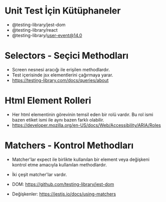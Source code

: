 # Unit Test İçin Kütüphaneler

- @testing-library/jest-dom
- @testing-library/react
- @testing-library/user-event@14.0

# Selectors - Seçici Methodları

- Screen nesnesi aracığı ile erişilen methodlardır.
- Test içerisinde jsx elementlerini çağırmaya yarar.
- https://testing-library.com/docs/queries/about

# Html Element Rolleri

- Her html elementinin görevinin temsil eden bir rolü vardır. Bu rol ismi bazen etiket ismi ile aynı bazen farklı olabilir.
- https://developer.mozilla.org/en-US/docs/Web/Accessibility/ARIA/Roles

# Matchers - Kontrol Methodları

- Matcher'lar expect ile birlikte kullanılan bir element veya değişkeni kontrol etme amacıyla kullanılan methodlardır.

- İki çeşit matcher'lar vardır.
- DOM: https://github.com/testing-library/jest-dom
- Değişkenler: https://jestjs.io/docs/using-matchers
